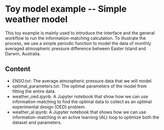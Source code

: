 # Toy model example -- Simple weather model

This toy example is mainly used to introduce the interface and the general workflow to run
the information-matching calculation. To illustrate the process, we use a simple periodic
function to model the data of monthly averaged atmospheric pressure difference between
Easter Island and Darwin, Australia.



## Content

* ENSO.txt: The average atmospheric pressure data that we will model.
* optimal_parameters.txt: The optimal parameters of the model from fitting the entire
  data.
* weather_oed.ipynb: A Jupyter notebook that show how we can use information-matching
  to find the optimal data to collect as an optimal experimental design (OED) problem.
* weather_al.ipynb: A Jupyter notebook that shows how we can use information-matching in
  an active learning (AL) loop to optimize both the dataset and parameters.
